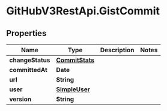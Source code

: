 # GitHubV3RestApi.GistCommit

## Properties

Name | Type | Description | Notes
------------ | ------------- | ------------- | -------------
**changeStatus** | [**CommitStats**](CommitStats.md) |  | 
**committedAt** | **Date** |  | 
**url** | **String** |  | 
**user** | [**SimpleUser**](SimpleUser.md) |  | 
**version** | **String** |  | 



